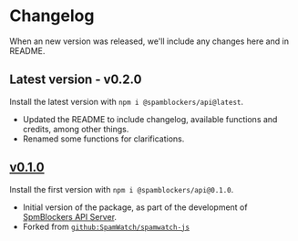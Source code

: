 # Changelog

When an new version was released, we'll include any changes here and in README.

## Latest version - v0.2.0

Install the latest version with `npm i @spamblockers/api@latest`.

* Updated the README to include changelog, available functions and credits, among other things.
* Renamed some functions for clarifications.

## [v0.1.0](https://www.npmjs.com/package/@spamblockers/api/v/0.1.0)

Install the first version with `npm i @spamblockers/api@0.1.0`.

* Initial version of the package, as part of the development of [SpmBlockers API Server](https://gitlab.com/SpamBlockers/API-Server).
* Forked from [`github:SpamWatch/spamwatch-js`](https://github.com/SpamWatch-spamwatch-js)
